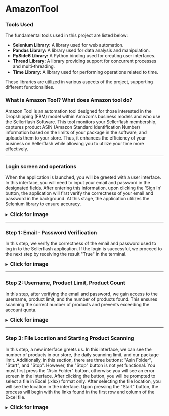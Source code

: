 # AmazonTool

### Tools Used

The fundamental tools used in this project are listed below:

- **Selenium Library:** A library used for web automation.
- **Pandas Library:** A library used for data analysis and manipulation.
- **PySide6 Library:** A Python binding used for creating user interfaces.
- **Thread Library:** A library providing support for concurrent processes and multi-threading.
- **Time Library:** A library used for performing operations related to time.

These libraries are utilized in various aspects of the project, supporting different functionalities.

### What is Amazon Tool? What does Amazon tool do?

Amazon Tool is an automation tool designed for those interested in the Dropshipping (FBM) model within Amazon's business models and who use the Sellerflash Software. This tool monitors your Sellerflash membership, captures product ASIN (Amazon Standard Identification Number) information based on the limits of your package in the software, and uploads them to your store. Thus, it enhances the efficiency of your business on Sellerflash while allowing you to utilize your time more effectively.

---

### Login screen and operations

When the application is launched, you will be greeted with a user interface. In this interface, you will need to input your email and password in the designated fields. After entering this information, upon clicking the 'Sign In' button, the application will first verify the correctness of your email and password in the background. At this stage, the application utilizes the Selenium library to ensure accuracy.

<details>
<summary><b><big>Click for image</big></b></summary>
<p align="center">
  <img src="https://cdn.discordapp.com/attachments/782962565293932554/1232309636305125416/Login_Screen.PNG?ex=6628fd48&is=6627abc8&hm=5341f06e2786d68102ea092f2882515b989219dec5432a5f3844119ca1b41e07&" alt="Login Screen">
</p>
</details>

---

### Step 1: Email - Password Verification

In this step, we verify the correctness of the email and password used to log in to the Sellerflash application. If the login is successful, we proceed to the next step by receiving the result "True" in the terminal.

<details>
<summary><b><big>Click for image</big></b></summary>
<p align="center">
  <img src="https://cdn.discordapp.com/attachments/782962565293932554/1232317096441155715/Selenium1.PNG?ex=6629043b&is=6627b2bb&hm=8fb6bbebe0738f3a533bcf939398504c44dae18b2743cc1a5db816c72ff39e30&" alt="Login Screen">
</p>
</details>

---

### Step 2: Username, Product Limit, Product Count

In this step, after verifying the email and password, we gain access to the username, product limit, and the number of products found. This ensures scanning the correct number of products and prevents exceeding the account quota.

<details>
<summary><b><big>Click for image</big></b></summary>
<p align="center">
  <img src="https://cdn.discordapp.com/attachments/782962565293932554/1232321304473112687/Selenium2.PNG?ex=66290826&is=6627b6a6&hm=14086d9ea592e7759e02df8563f48fb3ce271c1c6927533faf38fa507d54afd5&" alt="Login Screen">
</p>
</details>

---

### Step 3: File Location and Starting Product Scanning

In this step, a new interface greets us. In this interface, we can see the number of products in our store, the daily scanning limit, and our package limit. Additionally, in this section, there are three buttons: "Asin Folder", "Start", and "Stop". However, the "Stop" button is not yet functional. You must first press the "Asin Folder" button, otherwise you will see an error screen in the interface. After clicking the button, you will be prompted to select a file in Excel (.xlsx) format only. After selecting the file location, you will see the location in the interface. Upon pressing the "Start" button, the process will begin with the links found in the first row and column of the Excel file.

<details>
<summary><b><big>Click for image</big></b></summary>
<p align="center">
  <img src="https://cdn.discordapp.com/attachments/782962565293932554/1232324637036122153/Settings_Screen.PNG?ex=66290b40&is=6627b9c0&hm=5b5f749cd0dfbd33e2c8256b1a0ff26ef7b5ceabb78f793bfc960a2749edc43a&" alt="Login Screen">
</p>
</details>
